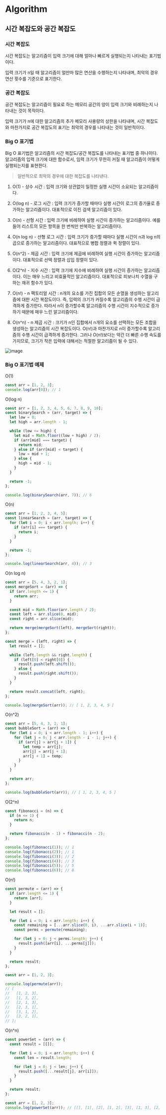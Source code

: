 # Algorithm

## 시간 복잡도와 공간 복잡도

### 시간 복잡도

시간 복잡도는 알고리즘이 입력 크기에 대해 얼마나 빠르게 실행되는지 나타내는 표기법이다.

입력 크기가 n일 때 알고리즘이 얼만마 많은 연산을 수행하는지 나타내며, 최악의 경우 연산 횟수를 기준으로 표기한다.

### 공간 복잡도

공간 복잡도는 알고리즘이 필요로 하는 메모리 공간의 양이 입력 크기와 비례하는지 나타내는 것이 목적이다.

입력 크기가 n에 대한 알고리즘의 추가 메모리 사용량의 상한을 나타내며, 시간 복잡도와 마찬가지로 공간 복잡도의 표기는 최악의 경우를 나타내는 것이 일반적이다.

### Big O 표기법

Big O 표기법은 알고리즘의 시간 복잡도/공간 복잡도를 나타내는 표기법 중 하나이다. 알고리즘의 입력 크기에 대한 함수로서, 임력 크기가 무한히 커질 때 알고리즘이 어떻게 실행되는지를 표현한다.

> 일반적으로 최악의 경우에 대한 복잡도를 나타낸다.

1. O(1) - 상수 시간 : 입력 크기와 상관없이 일정한 실행 시간이 소요되는 알고리즘이다.

2. O(log n) - 로그 시간 : 입력 크기가 증가할 때마다 실행 시간이 로그의 증가율로 증가하는 알고리즘이다. 대표적으로 이진 검색 알고리즘이 있다.

3. O(n) - 선형 시간 : 입력 크기에 비례하여 실행 시간이 증가하는 알고리즘이다. 예를 들어 리스트의 모든 항목을 한 번씩만 반복하는 알고리즘이다.

4. O(n log n) - 선형 로그 시간 : 입력 크기가 증가할 때마다 실행 시간이 n과 log n의 곱으로 증가하는 알고리즘이다. 대표적으로 병합 정렬과 퀵 정렬이 있다.

5. O(n^2) - 제곱 시간 : 입력 크기에 제곱에 비례하여 실행 시간이 증가하는 알고리즘이다. 대표적으로 선택 정렬과 삽입 정렬이 있다.

6. O(2^n) - 지수 시간 : 입력 크기에 지수에 비례하여 실행 시간이 증가하는 알고리즘이다. 이는 매우 느리고 비효율적인 알고리즘이다. 대표적으로 피보나치 수열을 구하는 재귀 함수가 있다.

7. O(n!) - n 팩토리얼 시간 : n개의 요소를 가진 집합의 모든 순열을 생성하는 알고리즘에 대한 시간 복잡도이다. 즉, 입력의 크기가 커질수록 알고리즘의 수행 시간이 급격하게 증가한다. 따라서 n이 증가할수록 알고리즘의 수행 시간이 지수적으로 증가하기 때문에 매우 느린 알고리즘이다.

8. O(n^n) - n 제곱 시간 : 크기가 n인 집합에서 n개의 요소를 선택하는 모든 조합을 생성하는 알고리즘의 시간 복잡도이다. O(n!)과 마찬가지로 n이 증가할수록 알고리즘의 수행 시간이 급격하게 증가한다. 그러나 O(n!)보다는 약간 더 빠른 수행 속도를 가지므로, 크기가 작은 입력에 대해서는 적절한 알고리즘이 될 수 있다.

![image](https://user-images.githubusercontent.com/85297720/229361405-373e09a4-f969-48c9-b3b8-219d7cf2ef7f.png "BigO 표기법 - 출처 Google")

### Big O 표기법 예제

O(1)

```javascript
const arr = [1, 2, 3];
console.log(arr[0]); // 1
```

O(log n)

```javascript
const arr = [1, 2, 3, 4, 5, 6, 7, 8, 9, 10];
const binarySearch = (arr, target) => {
  let low = 0;
  let high = arr.length - 1;

  while (low <= high) {
    let mid = Math.floor((low + high) / 2);
    if (arr[mid] === target) {
      return mid;
    } else if (arr[mid] < target) {
      low = mid + 1;
    } else {
      high = mid - 1;
    }
  }

  return -1;
};

console.log(binarySearch(arr, 7)); // 6
```

O(n)

```javascript
const arr = [1, 2, 3, 4, 5];
const linearSearch = (arr, target) => {
  for (let i = 0; i < arr.length; i++) {
    if (arr[i] === target) {
      return i;
    }
  }

  return -1;
};

console.log(linearSearch(arr, 4)); // 3
```

O(n log n)

```javascript
const arr = [5, 4, 3, 2, 1];
const mergeSort = (arr) => {
  if (arr.length <= 1) {
    return arr;
  }

  const mid = Math.floor(arr.length / 2);
  const left = arr.slice(0, mid);
  const right = arr.slice(mid);

  return merge(mergeSort(left), mergeSort(right));
};

const merge = (left, right) => {
  let result = [];

  while (left.length && right.length) {
    if (left[0] < right[0]) {
      result.push(left.shift());
    } else {
      result.push(right.shift());
    }
  }

  return result.concat(left, right);
};

console.log(mergeSort(arr)); // [ 1, 2, 3, 4, 5 ]
```

O(n^2)

```javascript
const arr = [5, 4, 3, 2, 1];
const bubbleSort = (arr) => {
  for (let i = 0; i < arr.length - 1; i++) {
    for (let j = 0; j < arr.length - i - 1; j++) {
      if (arr[j] > arr[j + 1]) {
        let temp = arr[j];
        arr[j] = arr[j + 1];
        arr[j + 1] = temp;
      }
    }
  }

  return arr;
};

console.log(bubbleSort(arr)); // [ 1, 2, 3, 4, 5 ]
```

O(2^n)

```javascript
const fibonacci = (n) => {
  if (n <= 1) {
    return n;
  }

  return fibonacci(n - 1) + fibonacci(n - 2);
};

console.log(fibonacci(1)); // 1
console.log(fibonacci(2)); // 1
console.log(fibonacci(3)); // 2
console.log(fibonacci(4)); // 3
console.log(fibonacci(5)); // 5
console.log(fibonacci(6)); // 8
```

O(n!)

```javascript
const permute = (arr) => {
  if (arr.length <= 1) {
    return [arr];
  }

  let result = [];

  for (let i = 0; i < arr.length; i++) {
    const remaining = [...arr.slice(0, i), ...arr.slice(i + 1)];
    const perms = permute(remaining);

    for (let j = 0; j < perms.length; j++) {
      result.push([arr[i], ...perms[j]]);
    }
  }

  return result;
};

const arr = [1, 2, 3];

console.log(permute(arr));
// [
//   [1, 2, 3],
//   [1, 3, 2],
//   [2, 1, 3],
//   [2, 3, 1],
//   [3, 1, 2],
//   [3, 2, 1],
// ];
```

O(n^n)

```javascript
const powerSet = (arr) => {
  const result = [[]];

  for (let i = 0; i < arr.length; i++) {
    const len = result.length;

    for (let j = 0; j < len; j++) {
      result.push([...result[j], arr[i]]);
    }
  }

  return result;
};

const arr = [1, 2, 3];
console.log(powerSet(arr)); // [[], [1], [2], [1, 2], [3], [1, 3], [2, 3], [1, 2, 3]];
```
